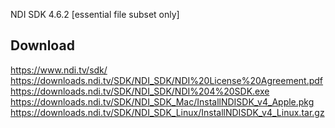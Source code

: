 
NDI SDK 4.6.2 [essential file subset only]

Download
--------

https://www.ndi.tv/sdk/
https://downloads.ndi.tv/SDK/NDI_SDK/NDI%20License%20Agreement.pdf
https://downloads.ndi.tv/SDK/NDI_SDK/NDI%204%20SDK.exe
https://downloads.ndi.tv/SDK/NDI_SDK_Mac/InstallNDISDK_v4_Apple.pkg
https://downloads.ndi.tv/SDK/NDI_SDK_Linux/InstallNDISDK_v4_Linux.tar.gz

